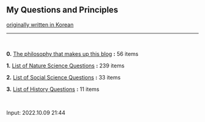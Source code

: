 ## **My Questions and Principles**

[originally written in Korean](https://nate9389.tistory.com/482)

---

<br> 

**0\.** [The philosophy that makes up this blog](https://classroom.tistory.com/78) **:** 56 items

**1.** [List of Nature Science Questions](https://classroom.tistory.com/75) **:** 239 items 

**2.** [List of Social Science Questions](https://classroom.tistory.com/76) **:** 33 items 

**3.** [List of History Questions](https://classroom.tistory.com/77) **:** 11 items 

<br>

Input: 2022.10.09 21:44
